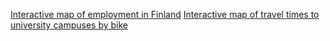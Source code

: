 [Interactive map of employment in Finland](https://sonjakoivisto.github.io/Accessibility_map/employment.html)
[Interactive map of travel times to university campuses by bike](https://sonjakoivisto.github.io/Accessibility_map/biketraveltimes.html)


